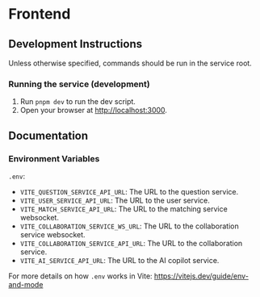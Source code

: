 # Frontend

## Development Instructions

Unless otherwise specified, commands should be run in the service root.

### Running the service (development)

1. Run `pnpm dev` to run the dev script.
1. Open your browser at <http://localhost:3000>.

## Documentation

### Environment Variables

`.env`:

- `VITE_QUESTION_SERVICE_API_URL`: The URL to the question service.
- `VITE_USER_SERVICE_API_URL`: The URL to the user service.
- `VITE_MATCH_SERVICE_API_URL`: The URL to the matching service websocket.
- `VITE_COLLABORATION_SERVICE_WS_URL`: The URL to the collaboration service websocket.
- `VITE_COLLABORATION_SERVICE_API_URL`: The URL to the collaboration service.
- `VITE_AI_SERVICE_API_URL`: The URL to the AI copilot service.

For more details on how `.env` works in Vite:
<https://vitejs.dev/guide/env-and-mode>
